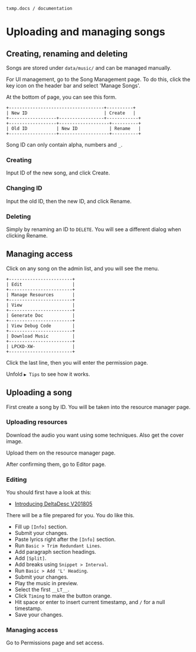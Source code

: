 `txmp.docs / documentation`

# Uploading and managing songs

## Creating, renaming and deleting

Songs are stored under `data/music/` and can be managed manually.

For UI management, go to the Song Management page. To do this, click the key icon on the header bar and select 'Manage Songs'.

At the bottom of page, you can see this form.

```plain
+------------------------------------+----------+
| New ID                             | Create   |
+------------------+-----------------+------------+
+------------------+-------------------+----------+
| Old ID           | New ID            | Rename   |
+------------------+-------------------+----------+
```

Song ID can only contain alpha, numbers and `_`.

### Creating

Input ID of the new song, and click Create.

### Changing ID

Input the old ID, then the new ID, and click Rename.

### Deleting

Simply by renaming an ID to `DELETE`. You will see a different dialog when clicking Rename.

## Managing access

Click on any song on the admin list, and you will see the menu.

```plain
+------------------------+
| Edit                   |
+------------------------+
| Manage Resources       |
+------------------------+
| View                   |
+------------------------+
| Generate Doc           |
+------------------------+
| View Debug Code        |
+------------------------+
| Download Music         |
+------------------------+
| LPCKD-XW-              |
+------------------------+
```

Click the last line, then you will enter the permission page.

Unfold `▶ Tips` to see how it works.

## Uploading a song

First create a song by ID. You will be taken into the resource manager page.

### Uploading resources

Download the audio you want using some techniques. Also get the cover image.

Upload them on the resource manager page.

After confirming them, go to Editor page.

### Editing

You should first have a look at this:

- [Introducing DeltaDesc V201805](./deltadesc201805.md)

There will be a file prepared for you. You do like this.

- Fill up `[Info]` section.
- Submit your changes.
- Paste lyrics right after the `[Info]` section.
- Run `Basic > Trim Redundant Lines`.
- Add paragraph section headings.
- Add `[Split]`.
- Add breaks using `Snippet > Interval`.
- Run `Basic > Add 'L' Heading`.
- Submit your changes.
- Play the music in preview.
- Select the first `__LT__`.
- Click `Timing` to make the button orange.
- Hit space or enter to insert current timestamp, and `/` for a null timestamp.
- Save your changes.

### Managing access

Go to Permissions page and set access.

